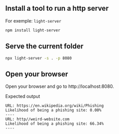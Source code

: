 ## Install a tool to run a http server

For exemple: `light-server`

```bash
npm install light-server
```

## Serve the current folder

```bash
npx light-server -s . -p 8080
```

## Open your browser

Open your browser and go to http://localhost:8080.

Expected output

```
URL: https://en.wikipedia.org/wiki/Phishing
Likelihood of being a phishing site: 0.00%
----
URL: http//weird-website.com
Likelihood of being a phishing site: 66.34%
----
```
